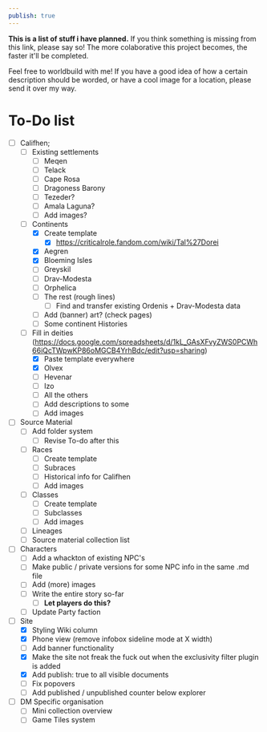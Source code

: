 ```yaml
---
publish: true
---
```


**This is a list of stuff i have planned.** If you think something is missing from this link, please say so! The more colaborative this project becomes, the faster it'll be completed.

Feel free to worldbuild with me! If you have a good idea of how a certain description should be worded, or have a cool image for a location, please send it over my way.
# To-Do list
- [ ] Califhen;
	- [ ] Existing settlements
		- [ ] Meqen
		- [ ] Telack
		- [ ] Cape Rosa
		- [ ] Dragoness Barony
		- [ ] Tezeder?
		- [ ] Amala Laguna?
		- [ ] Add images?
	- [ ] Continents
		- [x] Create template
			- [x] https://criticalrole.fandom.com/wiki/Tal%27Dorei
		- [x] Aegren
		- [x] Bloeming Isles
		- [ ] Greyskil
		- [ ] Drav-Modesta
		- [ ] Orphelica
		- [ ] The rest (rough lines)
			- [ ] Find and transfer existing Ordenis + Drav-Modesta data
		- [ ] Add (banner) art? (check pages)
		- [ ] Some continent Histories
	- [ ] Fill in deities (https://docs.google.com/spreadsheets/d/1kL_GAsXFvyZWS0PCWh66iQcTWpwKP86oMGCB4YrhBdc/edit?usp=sharing)
		- [x] Paste template everywhere
		- [x] Olvex
		- [ ] Hevenar
		- [ ] Izo
		- [ ] All the others
		- [ ] Add descriptions to some
		- [ ] Add images
- [ ] Source Material
	- [ ] Add folder system
		- [ ] Revise To-do after this
	- [ ] Races
		- [ ] Create template
		- [ ] Subraces
		- [ ] Historical info for Califhen
		- [ ] Add images
	- [ ] Classes
		- [ ] Create template
		- [ ] Subclasses
		- [ ] Add images
	- [ ] Lineages
	- [ ] Source material collection list
- [ ] Characters
	- [ ] Add a whackton of existing NPC's
	- [ ] Make public / private versions for some NPC info in the same .md file
	- [ ] Add (more) images
	- [ ] Write the entire story so-far
		- [ ] **Let players do this?**
	- [ ] Update Party faction
- [ ] Site
	- [x] Styling Wiki column
	- [x] Phone view (remove infobox sideline mode at X width)
	- [ ] Add banner functionality
	- [x] Make the site not freak the fuck out when the exclusivity filter plugin is added
	- [x] Add publish: true to all visible documents
	- [ ] Fix popovers
	- [ ] Add published / unpublished counter below explorer
- [ ] DM Specific organisation
	- [ ] Mini collection overview
	- [ ] Game Tiles system